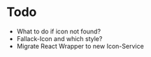 # Todo

- What to do if icon not found?
- Fallack-Icon and which style?
- Migrate React Wrapper to new Icon-Service
